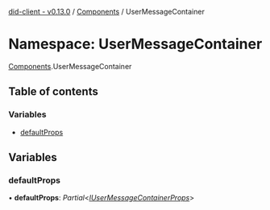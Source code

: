 [did-client - v0.13.0](../README.md) / [Components](components.md) / UserMessageContainer

# Namespace: UserMessageContainer

[Components](components.md).UserMessageContainer

## Table of contents

### Variables

- [defaultProps](components.usermessagecontainer.md#defaultprops)

## Variables

### defaultProps

• **defaultProps**: *Partial*<[*IUserMessageContainerProps*](../interfaces/components.iusermessagecontainerprops.md)\>
